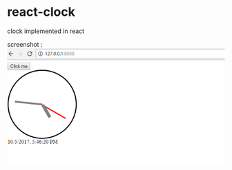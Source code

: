 # react-clock
clock implemented in react

screenshot : 
![implemented analog and digital clock](https://github.com/codejayant/react-clock/blob/master/images/screenshot.PNG)
